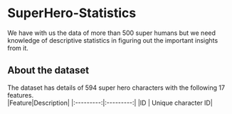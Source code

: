 # SuperHero-Statistics
We have with us the data of more than 500 super humans but we need  knowledge of descriptive statistics in figuring out the important insights from it.
## About the dataset
The dataset has details of 594 super hero characters with the following 17 features.<br/>
|Feature|Description|
|:---------:|:---------:|
|ID	|	Unique character ID|

